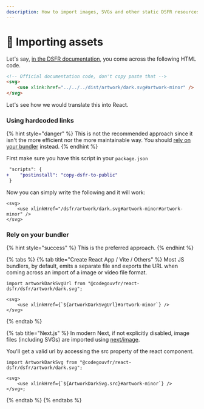 ```yaml
---
description: How to import images, SVGs and other static DSFR resources
---
```


# 🌅 Importing assets

Let's say, [in the DSFR documentation](https://www.systeme-de-design.gouv.fr/elements-d-interface/composants/parametres-d-affichage), you come across the following HTML code.

```html
<!-- Official documentation code, don't copy paste that -->
<svg>
    <use xlink:href="../../../dist/artwork/dark.svg#artwork-minor" />
</svg>
```

Let's see how we would translate this into React.

### Using hardcoded links

{% hint style="danger" %}
This is not the recommended approach since it isn't the more efficient nor the more maintainable way. You should [rely on your bundler](assets.md#rely-on-your-bundler) instead.
{% endhint %}

First make sure you have this script in your `package.json`

```diff
 "scripts": {
+    "postinstall": "copy-dsfr-to-public"
 }
```

Now you can simply write the following and it will work: &#x20;

```tsx
<svg>
    <use xlinkHref="/dsfr/artwork/dark.svg#artwork-minor#artwork-minor" />
</svg>
```

### Rely on your bundler

{% hint style="success" %}
This is the preferred approach.
{% endhint %}

{% tabs %}
{% tab title="Create React App / Vite / Others" %}
Most JS bundlers, by default, emits a separate file and exports the URL when coming across an import of a image or video file format. &#x20;

```tsx
import artworkDarkSvgUrl from "@codegouvfr/react-dsfr/dsfr/artwork/dark.svg";

<svg>
    <use xlinkHref={`${artworkDarkSvgUrl}#artwork-minor`} />
</svg>
```
{% endtab %}

{% tab title="Next.js" %}
In modern Next, if not explicitly disabled, image files (including SVGs) are imported using [next/image](https://nextjs.org/docs/upgrading#nextconfigjs-customization-to-import-images). &#x20;

You'll get a valid url by accessing the src property of the react component.

```tsx
import ArtworkDarkSvg from "@codegouvfr/react-dsfr/dsfr/artwork/dark.svg";

<svg>
    <use xlinkHref={`${ArtworkDarkSvg.src}#artwork-minor`} />
</svg>;
```
{% endtab %}
{% endtabs %}
